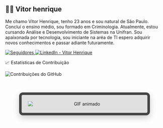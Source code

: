 ## 🧑‍💻 Vitor henrique
      
       

Me chamo Vitor Henrique, tenho 23 anos e sou natural de São Paulo. Concluí o ensino médio, sou formado em Criminologia. Atualmente, estou cursando Análise e Desenvolvimento de Sistemas na Unifran. Sou apaixonada por tecnologia, sou iniciante na aréa de TI espero adquirir novos conhecimentos e passar adiante futuramente.
    
<a href="https://github.com/vitorhenrique00?tab=followers">
    <img 
        alt="Seguidores" 
        title="Me siga no GitHub" 
        src="https://custom-icon-badges.demolab.com/github/followers/vitorhenrique00?color=236ad3&labelColor=1155ba&style=for-the-badge&logo=github&label=Seguidores&logoColor=white" 
    />
</a>
<a href="https://www.linkedin.com/in/vitor-henrique-290905286/" target="_blank">
  <img 
    src="https://img.shields.io/badge/LinkedIn-Vitor%20Henrique-blue?style=for-the-badge&logo=linkedin&logoColor=white" 
    alt="LinkedIn - Vitor Henrique"
  />
</a>



📈 Estatísticas de Contribuição

![Contribuições do GitHub](https://github-readme-stats.vercel.app/api?username=vitorhenrique00&show_icons=true)
 


<!DOCTYPE html>
<html lang="pt-BR">
<head>
  <meta charset="UTF-8">
  <title>Quadro com GIF</title>
  <style>
    /* Moldura externa (quadro decorativo maior) */
    .moldura-externa {
      width: 360px;
      padding: 20px;
      border: 8px solid #444;
      border-radius: 12px;
      background-color: #e0e0e0;
      box-shadow: 0 8px 20px rgba(0, 0, 0, 0.2);
      margin: 50px auto;
      text-align: center;
    }

    /* Quadro interno (já existente) */
    .gif-frame {
      width: 300px;
      padding: 10px;
      border: 4px solid #888;
      border-radius: 8px;
      background-color: #f9f9f9;
      margin: 0 auto;
    }

    .gif-frame img {
      max-width: 100%;
      height: auto;
      display: block;
      margin: 0 auto;
    }
  </style>
</head>
<body>

<!-- Moldura externa -->
<div class="moldura-externa">
  <!-- Moldura interna com o GIF -->
  <div class="gif-frame">
    <img src="https://media2.giphy.com/media/bGgsc5mWoryfgKBx1u/giphy.gif" alt="GIF animado">
  </div>
</div>

</body>
</html>
